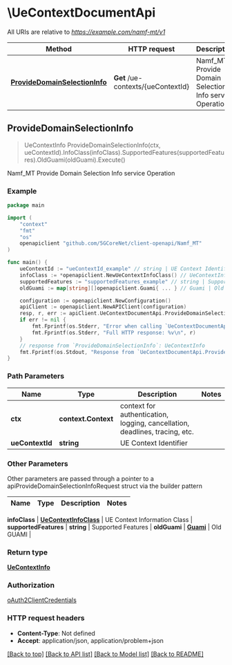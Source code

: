 # \UeContextDocumentApi

All URIs are relative to *https://example.com/namf-mt/v1*

Method | HTTP request | Description
------------- | ------------- | -------------
[**ProvideDomainSelectionInfo**](UeContextDocumentApi.md#ProvideDomainSelectionInfo) | **Get** /ue-contexts/{ueContextId} | Namf_MT Provide Domain Selection Info service Operation



## ProvideDomainSelectionInfo

> UeContextInfo ProvideDomainSelectionInfo(ctx, ueContextId).InfoClass(infoClass).SupportedFeatures(supportedFeatures).OldGuami(oldGuami).Execute()

Namf_MT Provide Domain Selection Info service Operation

### Example

```go
package main

import (
    "context"
    "fmt"
    "os"
    openapiclient "github.com/5GCoreNet/client-openapi/Namf_MT"
)

func main() {
    ueContextId := "ueContextId_example" // string | UE Context Identifier
    infoClass := *openapiclient.NewUeContextInfoClass() // UeContextInfoClass | UE Context Information Class (optional)
    supportedFeatures := "supportedFeatures_example" // string | Supported Features (optional)
    oldGuami := map[string][]openapiclient.Guami{ ... } // Guami | Old GUAMI (optional)

    configuration := openapiclient.NewConfiguration()
    apiClient := openapiclient.NewAPIClient(configuration)
    resp, r, err := apiClient.UeContextDocumentApi.ProvideDomainSelectionInfo(context.Background(), ueContextId).InfoClass(infoClass).SupportedFeatures(supportedFeatures).OldGuami(oldGuami).Execute()
    if err != nil {
        fmt.Fprintf(os.Stderr, "Error when calling `UeContextDocumentApi.ProvideDomainSelectionInfo``: %v\n", err)
        fmt.Fprintf(os.Stderr, "Full HTTP response: %v\n", r)
    }
    // response from `ProvideDomainSelectionInfo`: UeContextInfo
    fmt.Fprintf(os.Stdout, "Response from `UeContextDocumentApi.ProvideDomainSelectionInfo`: %v\n", resp)
}
```

### Path Parameters


Name | Type | Description  | Notes
------------- | ------------- | ------------- | -------------
**ctx** | **context.Context** | context for authentication, logging, cancellation, deadlines, tracing, etc.
**ueContextId** | **string** | UE Context Identifier | 

### Other Parameters

Other parameters are passed through a pointer to a apiProvideDomainSelectionInfoRequest struct via the builder pattern


Name | Type | Description  | Notes
------------- | ------------- | ------------- | -------------

 **infoClass** | [**UeContextInfoClass**](UeContextInfoClass.md) | UE Context Information Class | 
 **supportedFeatures** | **string** | Supported Features | 
 **oldGuami** | [**Guami**](Guami.md) | Old GUAMI | 

### Return type

[**UeContextInfo**](UeContextInfo.md)

### Authorization

[oAuth2ClientCredentials](../README.md#oAuth2ClientCredentials)

### HTTP request headers

- **Content-Type**: Not defined
- **Accept**: application/json, application/problem+json

[[Back to top]](#) [[Back to API list]](../README.md#documentation-for-api-endpoints)
[[Back to Model list]](../README.md#documentation-for-models)
[[Back to README]](../README.md)

